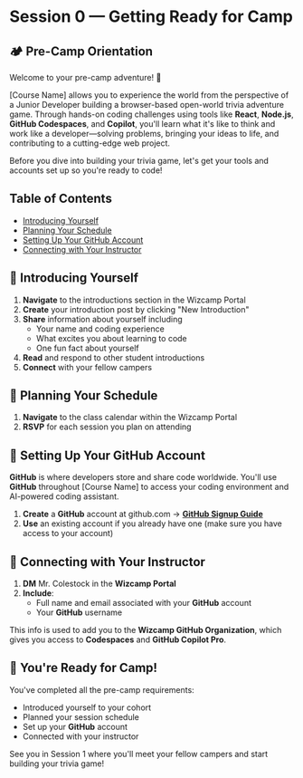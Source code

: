 # Session 0 — Getting Ready for Camp

## 🏕️ Pre-Camp Orientation

Welcome to your pre-camp adventure! 🎒

[Course Name] allows you to experience the world from the perspective of a Junior Developer building a browser-based open-world trivia adventure game. Through hands-on coding challenges using tools like **React**, **Node.js**, **GitHub Codespaces**, and **Copilot**, you'll learn what it's like to think and work like a developer—solving problems, bringing your ideas to life, and contributing to a cutting-edge web project.

Before you dive into building your trivia game, let's get your tools and accounts set up so you're ready to code!

## Table of Contents

- [Introducing Yourself](#introducing-yourself)
- [Planning Your Schedule](#planning-your-schedule)
- [Setting Up Your GitHub Account](#setting-up-your-github-account)
- [Connecting with Your Instructor](#connecting-with-your-instructor)

<a id="introducing-yourself"></a>

## 👋 Introducing Yourself

1. **Navigate** to the introductions section in the Wizcamp Portal
2. **Create** your introduction post by clicking "New Introduction"
3. **Share** information about yourself including
   - Your name and coding experience
   - What excites you about learning to code
   - One fun fact about yourself
4. **Read** and respond to other student introductions
5. **Connect** with your fellow campers

<a id="planning-your-schedule"></a>

## 📅 Planning Your Schedule

1. **Navigate** to the class calendar within the Wizcamp Portal
2. **RSVP** for each session you plan on attending

<a id="setting-up-your-github-account"></a>

## 🐙 Setting Up Your GitHub Account

**GitHub** is where developers store and share code worldwide. You'll use **GitHub** throughout [Course Name] to access your coding environment and AI-powered coding assistant.

1. **Create** a **GitHub** account at github.com → [**GitHub Signup Guide**](https://docs.github.com/en/get-started/start-your-journey/creating-an-account-on-github#signing-up-for-a-new-personal-account)
2. **Use** an existing account if you already have one (make sure you have access to your account)

<a id="connecting-with-your-instructor"></a>

## 📨 Connecting with Your Instructor

1. **DM** Mr. Colestock in the **Wizcamp Portal**
2. **Include**:
   - Full name and email associated with your **GitHub** account
   - Your **GitHub** username

This info is used to add you to the **Wizcamp GitHub Organization**, which gives you access to **Codespaces** and **GitHub Copilot Pro**.

## 🎉 You're Ready for Camp!

You've completed all the pre-camp requirements:

- Introduced yourself to your cohort
- Planned your session schedule  
- Set up your **GitHub** account
- Connected with your instructor

See you in Session 1 where you'll meet your fellow campers and start building your trivia game!